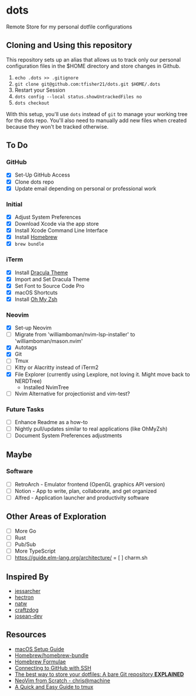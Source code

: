 # dots
Remote Store for my personal dotfile configurations

## Cloning and Using this repository
This repository sets up an alias that allows us to track only our personal configuration files in the $HOME directory and store changes in Github.
1. `echo .dots >> .gitignore`
2. `git clone git@github.com:tfisher21/dots.git $HOME/.dots`
3. Restart your Session
4. `dots config --local status.showUntrackedFiles no`
5. `dots checkout`

With this setup, you'll use `dots` instead of `git` to manage your working tree for the dots repo. You'll also need to manually add new files when
created because they won't be tracked otherwise.

## To Do
### GitHub
- [x] Set-Up GitHub Access
- [x] Clone dots repo
- [x] Update email depending on personal or professional work

### Initial
- [x] Adjust System Preferences
- [x] Download Xcode via the app store
- [x] Install Xcode Command Line Interface
- [x] Install [Homebrew](https://brew.sh/)
- [x] `brew bundle`

### iTerm
- [x] Install [Dracula Theme](https://draculatheme.com/iterm)
- [x] Import and Set Dracula Theme
- [x] Set Font to Source Code Pro
- [x] macOS Shortcuts
- [x] Install [Oh My Zsh](https://ohmyz.sh/)

### Neovim
- [x] Set-up Neovim
- [ ] Migrate from 'williamboman/nvim-lsp-installer' to 'williamboman/mason.nvim'
- [x] Autotags
- [x] Git
- [ ] Tmux
- [ ] Kitty or Alacritty instead of iTerm2
- [x] File Explorer (currently using Lexplore, not loving it. Might move back to NERDTree)
  - Installed NvimTree
- [ ] Nvim Alternative for projectionist and vim-test?

### Future Tasks
- [ ] Enhance Readme as a how-to
- [ ] Nightly pull/updates similar to real applications (like OhMyZsh)
- [ ] Document System Preferences adjustments

## Maybe
### Software
- [ ] RetroArch - Emulator frontend (OpenGL graphics API version)
- [ ] Notion - App to write, plan, collaborate, and get organized
- [ ] Alfred - Application launcher and productivity software

## Other Areas of Exploration
- [ ] More Go
- [ ] Rust
- [ ] Pub/Sub
- [ ] More TypeScript
- [ ] https://guide.elm-lang.org/architecture/
= [ ] charm.sh

## Inspired By
* [jessarcher](https://github.com/jessarcher/dotfiles)
* [hectron](https://github.com/hectron/dotfiles)
* [natw](https://github.com/natw/dotfiles)
* [craftzdog](https://github.com/craftzdog/dotfiles-public)
* [josean-dev](https://github.com/josean-dev/dev-environment-files)

## Resources
* [macOS Setup Guide](https://sourabhbajaj.com/mac-setup/)
* [Homebrew/homebrew-bundle](https://github.com/Homebrew/homebrew-bundle)
* [Homebrew Formulae](https://formulae.brew.sh/)
* [Connecting to GitHub with SSH](https://docs.github.com/en/authentication/connecting-to-github-with-ssh)
* [The best way to store your dotfiles: A bare Git repository **EXPLAINED**](https://www.ackama.com/what-we-think/the-best-way-to-store-your-dotfiles-a-bare-git-repository-explained/)
* [NeoVim from Scratch - chris@machine](https://www.youtube.com/playlist?list=PLhoH5vyxr6Qq41NFL4GvhFp-WLd5xzIzZ)
* [A Quick and Easy Guide to tmux](https://www.hamvocke.com/blog/a-quick-and-easy-guide-to-tmux/)
